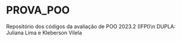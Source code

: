 # PROVA_POO
Repositório dos códigos da avaliação de POO 2023.2 (IFPI)\n
DUPLA: Juliana Lima e Kleberson Vilela
